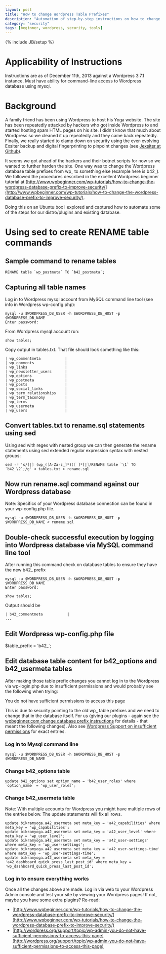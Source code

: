 ```yaml
---
layout: post
title: "How to change Wordpress Table Prefixes"
description: "Automation of step-by-step instructions on how to change Wordpress table prefixes using Linux tools"
category: "security"
tags: [beginner, wordpress, security, tools]
---
```

{% include JB/setup %}

# Applicability of Instructions
Instructions are as of December 11th, 2013 against a Wordpress 3.7.1 instance. Must have ability for command-line
access to Wordpress database using mysql.

# Background
A family friend has been using Wordpress to host his Yoga website. The site has been repeatedly attacked by hackers who got
inside Wordpress to and started hosting spam HTML pages on his site. I didn't know that much about Wordpress so we cleaned
it up repeatedly and they came back repeatedly. Finally, we really started to clamp down on security using the ever-evolving
Exsiter backup and digital fingerprinting to pinpoint changes (see [Jexsiter at Github](https://github.com/medale/JexSiter/)).

It seems we got ahead of the hackers and their botnet scripts for now so we wanted to further harden the site. One way was to
change the Wordpress database table prefixes from wp_ to something else (example here is b42_). We followed the procedures 
described in the excellent Wordpress beginner tutorial at [http://www.wpbeginner.com/wp-tutorials/how-to-change-the-wordpress-database-prefix-to-improve-security/](http://www.wpbeginner.com/wp-tutorials/how-to-change-the-wordpress-database-prefix-to-improve-security/).

Doing this on an Ubuntu box I explored and captured how to automate some of the steps for our distro/plugins and existing database.

# Using sed to create RENAME table commands

## Sample command to rename tables
    RENAME table `wp_postmeta` TO `b42_postmeta`;

## Capturing all table names

Log in to Wordpress mysql account from MySQL command line tool (see info in Wordpress wp-config.php):

    mysql -u $WORDPRESS_DB_USER -h $WORDPRESS_DB_HOST -p $WORDPRESS_DB_NAME
    Enter password:
    
From Wordpress mysql account run:

    show tables;
    
Copy output in tables.txt. That file should look something like this:

    | wp_commentmeta           |
    | wp_comments              |
    | wp_links                 |
    | wp_newsletter_users      |
    | wp_options               |
    | wp_postmeta              |
    | wp_posts                 |
    | wp_social_links          |
    | wp_term_relationships    |
    | wp_term_taxonomy         |
    | wp_terms                 |
    | wp_usermeta              |
    | wp_users                 |

## Convert tables.txt to rename.sql statements using sed

Using sed with regex with nested group we can then generate the rename statements using sed extended regular expression syntax with nested groups:

    sed -r 's/[|] (wp_([A-Za-z_]*))[ ]*[|]/RENAME table `\1` TO `b42_\2`;/g' < tables.txt > rename.sql
   
## Now run rename.sql command against our Wordpress database

Note: Specifics of your Wordpress database connection can be found in your wp-config.php file.

    mysql -u $WORDPRESS_DB_USER -h $WORDPRESS_DB_HOST -p $WORDPRESS_DB_NAME < rename.sql

## Double-check successful execution by logging into Wordpress database via MySQL command line tool

After running this command check on database tables to ensure they have the new b42_ prefix

    mysql -u $WORDPRESS_DB_USER -h $WORDPRESS_DB_HOST -p $WORDPRESS_DB_NAME
    Enter password: 
    
    show tables;
    
Output should be

    | b42_commentmeta           |
    ...
 
## Edit Wordpress wp-config.php file
$table_prefix  = 'b42_';

## Edit database table content for b42_options and b42_usermeta tables

After making those table prefix changes you cannot log in to the Wordpress via wp-login.php due to insufficient permissions
and would probably see the following when trying:
   
   You do not have sufficient permissions to access this page
   
This is due to security pointing to the old wp_ table prefixes and we need to change that in the database itself. For us
(giving our plugins - again see the [wpbeginner.com change database prefix instructions](http://www.wpbeginner.com/wp-tutorials/how-to-change-the-wordpress-database-prefix-to-improve-security/) for details - that meant the following
changes). Also see [Wordpress Support on insufficient permissions](http://wordpress.org/support/topic/wp-admin-you-do-not-have-sufficient-permissions-to-access-this-page) for exact entries.

### Log in to Mysql command line

    mysql -u $WORDPRESS_DB_USER -h $WORDPRESS_DB_HOST -p $WORDPRESS_DB_NAME

### Change b42_options table

    update b42_options set option_name = 'b42_user_roles' where `option_name` = 'wp_user_roles';

### Change b42_usermeta table

Note: With multiple accounts for Wordpress you might have multiple rows of the entries below. The update statements will fix all rows.

    update bikramyoga.a42_usermeta set meta_key = 'a42_capabilities' where meta_key = 'wp_capabilities';
    update bikramyoga.a42_usermeta set meta_key = 'a42_user_level' where meta_key = 'wp_user_level';
    update bikramyoga.a42_usermeta set meta_key = 'a42_user-settings' where meta_key = 'wp_user-settings';
    update bikramyoga.a42_usermeta set meta_key = 'a42_user-settings-time' where meta_key = 'wp_user-settings-time';
    update bikramyoga.a42_usermeta set meta_key = 'a42_dashboard_quick_press_last_post_id' where meta_key = 'wp_dashboard_quick_press_last_post_id';
    
### Log in to ensure everything works
Once all the changes above are made. Log in via web to your Wordpress Admin console and test your site by viewing your Wordpress pages!
If not, maybe you have some extra plugins? Re-read:
* [http://www.wpbeginner.com/wp-tutorials/how-to-change-the-wordpress-database-prefix-to-improve-security/](http://www.wpbeginner.com/wp-tutorials/how-to-change-the-wordpress-database-prefix-to-improve-security/)
* [http://wordpress.org/support/topic/wp-admin-you-do-not-have-sufficient-permissions-to-access-this-page](http://wordpress.org/support/topic/wp-admin-you-do-not-have-sufficient-permissions-to-access-this-page)
